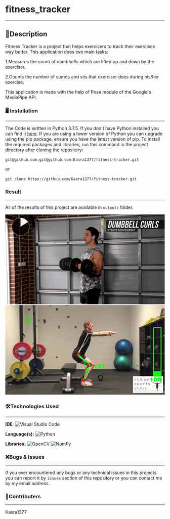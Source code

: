 # fitness_tracker
---
📝Description
---
Fitness Tracker is a project that helps exercisers to track their exercises way better. This application does two main tasks:


1.Measures the count of dambbells which are lifted up and down by the exerciser.


2.Counts the number of stands and sits that exerciser does during his/her exercise.


This application is made with the help of Pose module of the Google's MediaPipe API.

### 🖥 Installation
---
The Code is written in Python 3.7.5. If you don't have Python installed you can find it [here](https://www.python.org/downloads/). If you are using a lower version of Python you can upgrade using the pip package, ensure you have the latest version of pip. To install the required packages and libraries, run this command in the project directory after cloning the repository:
```
git@github.com:git@github.com:Kasra1377/fitness-tracker.git
```
or
```
git clone https://github.com/Kasra1377/fitness-tracker.git
```


### Result
---
All of the results of this project are available in `outputs` folder.

![1](outputs/output1.gif)
![2](outputs/output3.gif)

### 🛠Technologies Used
---
**IDE**:  ![Visual Studio Code](https://img.shields.io/badge/Visual%20Studio%20Code-0078d7.svg?style=for-the-badge&logo=visual-studio-code&logoColor=white)


**Language(s):**  ![Python](https://img.shields.io/badge/python-3670A0?style=for-the-badge&logo=python&logoColor=ffdd54)

**Libraries:**  ![OpenCV](https://img.shields.io/badge/opencv-%23white.svg?style=for-the-badge&logo=opencv&logoColor=white)  ![NumPy](https://img.shields.io/badge/numpy-%23013243.svg?style=for-the-badge&logo=numpy&logoColor=white)


### ❌Bugs & Issues
---
If you ever encountered any bugs or any technical issues in this projects you can report it by `issues` section of this repository or you can contact me by my email address. 

### 👥Contributers
---
Kasra1377
